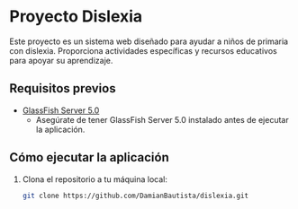 # Proyecto Dislexia

Este proyecto es un sistema web diseñado para ayudar a niños de primaria con dislexia. Proporciona actividades específicas y recursos educativos para apoyar su aprendizaje.

## Requisitos previos

- [GlassFish Server 5.0](https://javaee.github.io/glassfish/)
  - Asegúrate de tener GlassFish Server 5.0 instalado antes de ejecutar la aplicación.

## Cómo ejecutar la aplicación

1. Clona el repositorio a tu máquina local:

   ```bash
   git clone https://github.com/DamianBautista/dislexia.git
